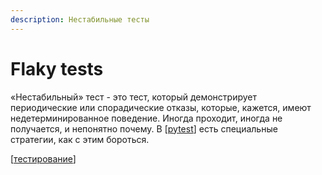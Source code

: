 ```yaml
---
description: Нестабильные тесты
---
```

# Flaky tests

«Нестабильный» тест - это тест, который демонстрирует периодические или спорадические отказы, которые, кажется, имеют недетерминированное поведение. Иногда проходит, иногда не получается, и непонятно почему. В [[pytest]] есть специальные стратегии, как с этим бороться.

[[тестирование]]

[//begin]: # "Autogenerated link references for markdown compatibility"
[pytest]: pytest "Pytest"
[тестирование]: ../lists/тестирование "Основные принципы тестровния"
[//end]: # "Autogenerated link references"